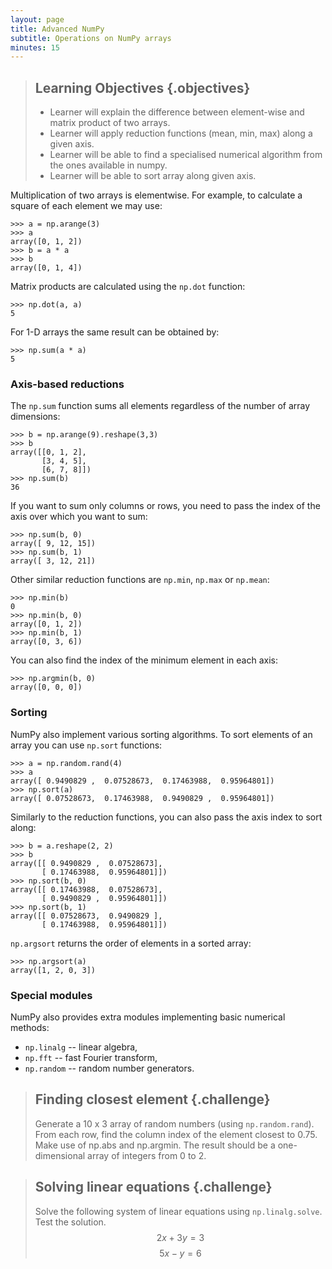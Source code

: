```yaml
---
layout: page
title: Advanced NumPy 
subtitle: Operations on NumPy arrays
minutes: 15
---
```

> ## Learning Objectives {.objectives}
>
> * Learner will explain the difference between element-wise and matrix product of two arrays.
> * Learner will apply reduction functions (mean, min, max) along a given axis.
> * Learner will be able to find a specialised numerical algorithm from the ones available in numpy.
> * Learner will be able to sort array along given axis.

Multiplication of two arrays is elementwise. For example, to calculate a square of each element we may use:

```
>>> a = np.arange(3)
>>> a
array([0, 1, 2])
>>> b = a * a
>>> b
array([0, 1, 4])
```

Matrix products are calculated using the `np.dot` function:

```
>>> np.dot(a, a)
5
```

For 1-D arrays the same result can be obtained by:

```
>>> np.sum(a * a)
5
```

### Axis-based reductions

The `np.sum` function sums all elements regardless of the number of array dimensions:


```
>>> b = np.arange(9).reshape(3,3)
>>> b
array([[0, 1, 2],
       [3, 4, 5],
       [6, 7, 8]])
>>> np.sum(b)
36
```

If you want to sum only columns or rows, you need to pass the index of the axis over which you want to sum:

```
>>> np.sum(b, 0)
array([ 9, 12, 15])
>>> np.sum(b, 1)
array([ 3, 12, 21])
```

Other similar reduction functions are `np.min`, `np.max` or `np.mean`:

```
>>> np.min(b)
0
>>> np.min(b, 0)
array([0, 1, 2])
>>> np.min(b, 1)
array([0, 3, 6])
```

You can also find the index of the minimum element in each axis:

```
>>> np.argmin(b, 0)
array([0, 0, 0])
```

### Sorting

NumPy also implement various sorting algorithms. To sort elements of an array you can use `np.sort` functions:

```
>>> a = np.random.rand(4)
>>> a
array([ 0.9490829 ,  0.07528673,  0.17463988,  0.95964801])
>>> np.sort(a)
array([ 0.07528673,  0.17463988,  0.9490829 ,  0.95964801])
```

Similarly to the reduction functions, you can also pass the axis index to sort along: 

```
>>> b = a.reshape(2, 2)
>>> b
array([[ 0.9490829 ,  0.07528673],
       [ 0.17463988,  0.95964801]])
>>> np.sort(b, 0)
array([[ 0.17463988,  0.07528673],
       [ 0.9490829 ,  0.95964801]])
>>> np.sort(b, 1)
array([[ 0.07528673,  0.9490829 ],
       [ 0.17463988,  0.95964801]])
```

`np.argsort` returns the order of elements in a sorted array:

```
>>> np.argsort(a)
array([1, 2, 0, 3])
```

### Special modules

NumPy also provides extra modules implementing basic numerical methods:

* `np.linalg` -- linear algebra,
* `np.fft` -- fast Fourier transform,
* `np.random` -- random number generators.

> ## Finding closest element {.challenge}
>
> Generate a 10 x 3 array of random numbers (using `np.random.rand`). From each row, find the column index of the element closest to 0.75. Make use of np.abs and np.argmin. The result should be a one-dimensional array of integers from 0 to 2.

> ## Solving linear equations {.challenge}
>
> Solve the following system of linear equations using `np.linalg.solve`. Test the solution.
> $$2x + 3y = 3$$
> $$5x - y = 6$$
